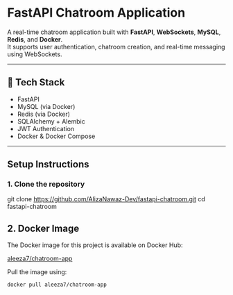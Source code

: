# FastAPI Chatroom Application

A real-time chatroom application built with **FastAPI**, **WebSockets**, **MySQL**, **Redis**, and **Docker**.  
It supports user authentication, chatroom creation, and real-time messaging using WebSockets.

---

## 🔧 Tech Stack

- FastAPI
- MySQL (via Docker)
- Redis (via Docker)
- SQLAlchemy + Alembic
- JWT Authentication
- Docker & Docker Compose

---


## Setup Instructions

### 1. Clone the repository

git clone https://github.com/AlizaNawaz-Dev/fastapi-chatroom.git
cd fastapi-chatroom
## 2. Docker Image

The Docker image for this project is available on Docker Hub:

[aleeza7/chatroom-app](https://hub.docker.com/r/aleeza7/chatroom-app)

Pull the image using:

```bash
docker pull aleeza7/chatroom-app
